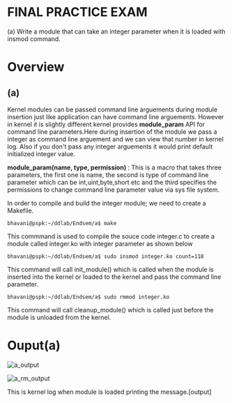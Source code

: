 # FINAL PRACTICE EXAM
(a) Write a module that can take an integer parameter when it is loaded with insmod command.



# Overview
## (a) 
Kernel modules can be passed command line arguements during module insertion just like application can have command line arguements. However in kernel it is slightly different kernel provides **module_param** API for command line parameters.Here during insertion of the module we pass a integer as command line arguement and we can view that number in kernel log. Also if you don't pass any integer arguements it would print default initialized integer value.

**module_param(name, type, permission)** : This is a macro that takes three parameters, the first one is name, the second is type of command line parameter which can be int,uint,byte,short etc and the third specifies the permissions to change command line parameter value via sys file system.

In order to compile and build the integer module; we need to create a Makefile.
```
bhavani@pspk:~/ddlab/Endsem/a$ make
```
This commmand is used to compile the souce code integer.c to create a module called integer.ko with integer parameter as shown below
```
bhavani@pspk:~/ddlab/Endsem/a$ sudo insmod integer.ko count=118

```
This command will call init_module() which is called when the module is inserted into the kernel or loaded to the kernel and pass the command line parameter.
```
bhavani@pspk:~/ddlab/Endsem/a$ sudo rmmod integer.ko
```
This command will call cleanup_module() which is called just before the module is unloaded from the kernel.
# Ouput(a)
![a_output](https://user-images.githubusercontent.com/47072061/114825375-c4cf7780-9de3-11eb-894b-74b98dee688b.png)

![a_rm_output](https://user-images.githubusercontent.com/47072061/114825630-18da5c00-9de4-11eb-92fd-4ee2f444eea5.png)


This is kernel log when module is loaded printing the message.[output]

